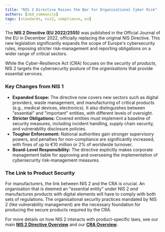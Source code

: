 ```yaml
---
title: "NIS 2 Directive Raises the Bar for Organisational Cyber Risk"
authors: [sbd_community]
tags: [standards, nis2, compliance, eu]
---
```

The **NIS 2 Directive (EU 2022/2555)** was published in the Official Journal of the EU in December 2022, officially replacing the original NIS Directive. This new legislation significantly expands the scope of Europe's cybersecurity rules, imposing stricter risk-management and reporting obligations on a wider range of critical sectors.

<!-- truncate -->

While the Cyber-Resilience Act (CRA) focuses on the security of *products*, NIS 2 targets the cybersecurity posture of the *organisations* that provide essential services.

### Key Changes from NIS 1

*   **Expanded Scope:** The directive now covers new sectors such as digital providers, waste management, and manufacturing of critical products (e.g., medical devices, electronics). It also distinguishes between "essential" and "important" entities, with different levels of oversight.
*   **Stricter Obligations:** Covered entities must implement a baseline of security measures, including incident handling, supply chain security, and vulnerability disclosure policies.
*   **Tougher Enforcement:** National authorities gain stronger supervisory powers, and penalties for non-compliance are significantly increased, with fines of up to €10 million or 2% of worldwide turnover.
*   **Board-Level Responsibility:** The directive explicitly makes corporate management liable for approving and overseeing the implementation of cybersecurity risk-management measures.

### The Link to Product Security

For manufacturers, the link between NIS 2 and the CRA is crucial. An organisation that is deemed an "essential entity" under NIS 2 *and* manufactures products with digital elements will have to comply with both sets of regulations. The organisational security practices mandated by NIS 2 (like vulnerability management) are the necessary foundation for producing the secure products required by the CRA.

For more details on how NIS 2 interacts with product-specific laws, see our main **[NIS 2 Directive Overview](/docs/standards/eu/nis2-overview)** and our [**CRA Overview**](/docs/standards/eu/cra-overview). 